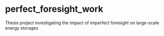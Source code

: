 # perfect_foresight_work
Thesis project investigating the impact of imperfect foresight on large-scale energy storages
